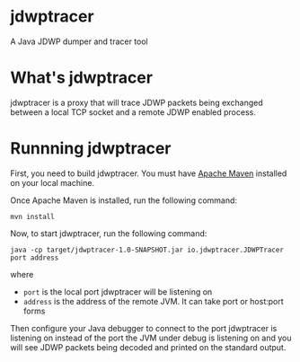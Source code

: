 # jdwptracer
A Java JDWP dumper and tracer tool

# What's jdwptracer

jdwptracer is a proxy that will trace JDWP packets being
exchanged between a local TCP socket and a remote JDWP enabled process.

# Runnning jdwptracer

First, you need to build jdwptracer. You must have [Apache Maven](https://maven.apache.org) installed on your local
machine.

Once Apache Maven is installed, run the following command:

`mvn install`

Now, to start jdwptracer, run the following command:

`java -cp target/jdwptracer-1.0-SNAPSHOT.jar io.jdwptracer.JDWPTracer port address`

where

- `port` is the local port jdwptracer will be listening on
- `address` is the address of the remote JVM. It can take port or host:port forms

Then configure your Java debugger to connect to the port jdwptracer is listening on instead of the port the JVM under
debug is listening on and you will see JDWP packets being decoded and printed on the standard output.